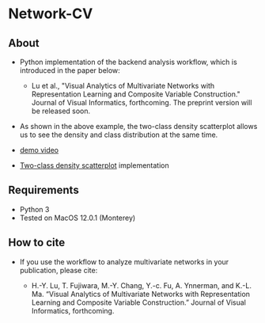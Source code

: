 # Network-CV

About
-----
* Python implementation of the backend analysis workflow, which is introduced in the paper below:
  
  * Lu et al., "Visual Analytics of Multivariate Networks with Representation Learning and Composite Variable Construction." Journal of Visual Informatics, forthcoming. The preprint version will be released soon.

* As shown in the above example, the two-class density scatterplot allows us to see the density and class distribution at the same time.
* [demo video](https://youtu.be/Vro6uFGYBho)
* [Two-class density scatterplot](https://github.com/takanori-fujiwara/two-class-density-scatterplot) implementation

Requirements
-----
* Python 3
* Tested on MacOS 12.0.1 (Monterey)

How to cite
-----
* If you use the workflow to analyze multivariate networks in your publication, please cite:

  * H.-Y. Lu, T. Fujiwara, M.-Y. Chang, Y.-c. Fu, A. Ynnerman, and K.-L. Ma. “Visual Analytics of Multivariate Networks with Representation Learning and Composite Variable Construction.” Journal of Visual Informatics, forthcoming.
